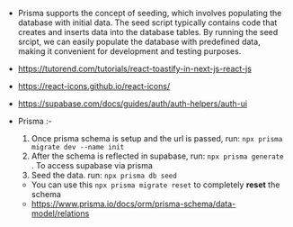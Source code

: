 - Prisma supports the concept of seeding, which involves populating the database with initial data. The seed script typically contains code that creates and inserts data into the database tables. By running the seed srcipt, we can easily populate the database with predefined data, making it convenient for development and testing purposes.


- https://tutorend.com/tutorials/react-toastify-in-next-js-react-js

- https://react-icons.github.io/react-icons/

- https://supabase.com/docs/guides/auth/auth-helpers/auth-ui


- Prisma :-
    1. Once prisma schema is setup and the url is passed, run: `npx prisma migrate dev --name init`
    2. After the schema is reflected in supabase, run: `npx prisma generate`  . To access supabase via prisma 
    3. Seed the data. run: `npx prisma db seed`

    - You can use this `npx prisma migrate reset` to completely **reset** the schema
    - https://www.prisma.io/docs/orm/prisma-schema/data-model/relations